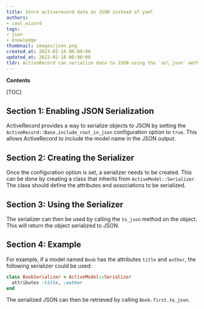 ```yaml
---
title: Store activerecord data as JSON instead of yaml
authors:
- cool_wizard
tags:
- json
- knowledge
thumbnail: images/json.png
created_at: 2023-02-18 00:00:00
updated_at: 2023-02-18 00:00:00
tldr: ActiveRecord can serialize data to JSON using the `as\_json` method.
---
```


**Contents**

[TOC]

## Section 1: Enabling JSON Serialization

ActiveRecord provides a way to serialize objects to JSON by setting the `ActiveRecord::Base.include_root_in_json` configuration option to `true`. This allows ActiveRecord to include the model name in the JSON output.

## Section 2: Creating the Serializer

Once the configuration option is set, a serializer needs to be created. This can be done by creating a class that inherits from `ActiveModel::Serializer`. The class should define the attributes and associations to be serialized.

## Section 3: Using the Serializer

The serializer can then be used by calling the `to_json` method on the object. This will return the object serialized to JSON.

## Section 4: Example

For example, if a model named `Book` has the attributes `title` and `author`, the following serializer could be used:

```ruby
class BookSerializer < ActiveModel::Serializer
  attributes :title, :author
end
```

The serialized JSON can then be retrieved by calling `Book.first.to_json`.
